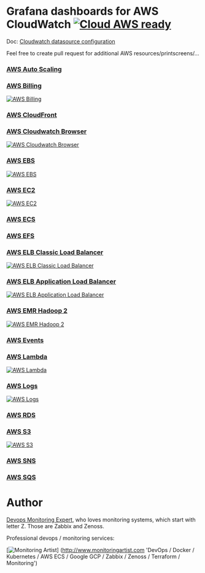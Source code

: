 # Grafana dashboards for AWS CloudWatch [![Cloud AWS ready](https://img.shields.io/badge/AWS-ready-brightgreen.svg)](http://www.monitoringartist.com 'DevOps / Docker / Kubernetes / AWS ECS / Google GCP / Zabbix / Zenoss / Terraform / Monitoring')

Doc: [Cloudwatch datasource configuration](http://docs.grafana.org/datasources/cloudwatch/)

Feel free to create pull request for additional AWS resources/printscreens/...

### [AWS Auto Scaling](https://github.com/monitoringartist/grafana-aws-cloudwatch-dashboards/tree/master/aws-autoscaling)

### [AWS Billing](https://github.com/monitoringartist/grafana-aws-cloudwatch-dashboards/tree/master/aws-billing)

[![AWS Billing](aws-billing/aws-billing.png)](https://github.com/monitoringartist/grafana-aws-cloudwatch-dashboards/tree/master/aws-billing)

### [AWS CloudFront](https://github.com/monitoringartist/grafana-aws-cloudwatch-dashboards/tree/master/aws-cloudfront)

### [AWS Cloudwatch Browser](https://github.com/monitoringartist/grafana-aws-cloudwatch-dashboards/tree/master/aws-cloudwatch-browser)

[![AWS Cloudwatch Browser](aws-cloudwatch-browser/aws-cloudwatch-browser.png)](https://github.com/monitoringartist/grafana-aws-cloudwatch-dashboards/tree/master/aws-cloudwatch-browser)

### [AWS EBS](https://github.com/monitoringartist/grafana-aws-cloudwatch-dashboards/tree/master/aws-ebs)

[![AWS EBS](aws-ebs/aws-ebs.png)](https://github.com/monitoringartist/grafana-aws-cloudwatch-dashboards/tree/master/aws-ebs)

### [AWS EC2](https://github.com/monitoringartist/grafana-aws-cloudwatch-dashboards/tree/master/aws-ec2)

[![AWS EC2](aws-ec2/aws-ec2.png)](https://github.com/monitoringartist/grafana-aws-cloudwatch-dashboards/tree/master/aws-ec2)

### [AWS ECS](https://github.com/monitoringartist/grafana-aws-cloudwatch-dashboards/tree/master/aws-ecs)

### [AWS EFS](https://github.com/monitoringartist/grafana-aws-cloudwatch-dashboards/tree/master/aws-efs)

### [AWS ELB Classic Load Balancer](https://github.com/monitoringartist/grafana-aws-cloudwatch-dashboards/tree/master/aws-elb)

[![AWS ELB Classic Load Balancer](aws-elb/aws-elb-classic-lb.png)](https://github.com/monitoringartist/grafana-aws-cloudwatch-dashboards/tree/master/aws-elb)

### [AWS ELB Application Load Balancer](https://github.com/monitoringartist/grafana-aws-cloudwatch-dashboards/tree/master/aws-elb)

[![AWS ELB Application Load Balancer](aws-elb/aws-elb-application-lb.png)](https://github.com/monitoringartist/grafana-aws-cloudwatch-dashboards/tree/master/aws-elb)

### [AWS EMR Hadoop 2](https://github.com/monitoringartist/grafana-aws-cloudwatch-dashboards/tree/master/aws-emr)

[![AWS EMR Hadoop 2](aws-emr/aws-emr-hadoop-2.png)](https://github.com/monitoringartist/grafana-aws-cloudwatch-dashboards/tree/master/aws-emr)

### [AWS Events](https://github.com/monitoringartist/grafana-aws-cloudwatch-dashboards/tree/master/aws-events)

### [AWS Lambda](https://github.com/monitoringartist/grafana-aws-cloudwatch-dashboards/tree/master/aws-lambda)

[![AWS Lambda](aws-lambda/aws-lambda.png)](https://github.com/monitoringartist/grafana-aws-cloudwatch-dashboards/tree/master/aws-lambda)

### [AWS Logs](https://github.com/monitoringartist/grafana-aws-cloudwatch-dashboards/tree/master/aws-logs)

[![AWS Logs](aws-logs/aws-logs.png)](https://github.com/monitoringartist/grafana-aws-cloudwatch-dashboards/tree/master/aws-logs)

### [AWS RDS](https://github.com/monitoringartist/grafana-aws-cloudwatch-dashboards/tree/master/aws-rds)

### [AWS S3](https://github.com/monitoringartist/grafana-aws-cloudwatch-dashboards/tree/master/aws-s3)

[![AWS S3](aws-s3/aws-s3.png)](https://github.com/monitoringartist/grafana-aws-cloudwatch-dashboards/tree/master/aws-s3)

### [AWS SNS](https://github.com/monitoringartist/grafana-aws-cloudwatch-dashboards/tree/master/aws-sns)

### [AWS SQS](https://github.com/monitoringartist/grafana-aws-cloudwatch-dashboards/tree/master/aws-sqs)

# Author

[Devops Monitoring Expert](http://www.jangaraj.com 'DevOps / Docker / Kubernetes / AWS ECS / Google GCP / Zabbix / Zenoss / Terraform / Monitoring'),
who loves monitoring systems, which start with letter Z. Those are Zabbix and Zenoss.

Professional devops / monitoring services:

[![Monitoring Artist](http://monitoringartist.com/img/github-monitoring-artist-logo.jpg)]
(http://www.monitoringartist.com 'DevOps / Docker / Kubernetes / AWS ECS / Google GCP / Zabbix / Zenoss / Terraform / Monitoring')

